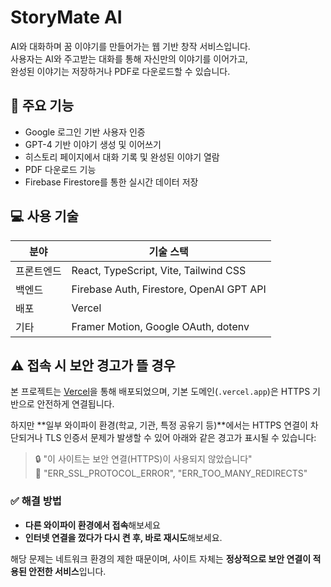 # StoryMate AI

AI와 대화하며 꿈 이야기를 만들어가는 웹 기반 창작 서비스입니다.  
사용자는 AI와 주고받는 대화를 통해 자신만의 이야기를 이어가고,  
완성된 이야기는 저장하거나 PDF로 다운로드할 수 있습니다.

## 🚀 주요 기능

- Google 로그인 기반 사용자 인증  
- GPT-4 기반 이야기 생성 및 이어쓰기  
- 히스토리 페이지에서 대화 기록 및 완성된 이야기 열람  
- PDF 다운로드 기능  
- Firebase Firestore를 통한 실시간 데이터 저장

## 💻 사용 기술

| 분야         | 기술 스택                        |
|--------------|---------------------------------|
| 프론트엔드   | React, TypeScript, Vite, Tailwind CSS |
| 백엔드       | Firebase Auth, Firestore, OpenAI GPT API |
| 배포         | Vercel                          |
| 기타         | Framer Motion, Google OAuth, dotenv |

## ⚠️ 접속 시 보안 경고가 뜰 경우

본 프로젝트는 [Vercel](https://vercel.com)을 통해 배포되었으며, 기본 도메인(`.vercel.app`)은 HTTPS 기반으로 안전하게 연결됩니다.

하지만 **일부 와이파이 환경(학교, 기관, 특정 공유기 등)**에서는 HTTPS 연결이 차단되거나 TLS 인증서 문제가 발생할 수 있어 아래와 같은 경고가 표시될 수 있습니다:

> 🔒 "이 사이트는 보안 연결(HTTPS)이 사용되지 않았습니다"  
> 🚫 "ERR_SSL_PROTOCOL_ERROR", "ERR_TOO_MANY_REDIRECTS"

### ✅ 해결 방법

- **다른 와이파이 환경에서 접속**해보세요
- **인터넷 연결을 껐다가 다시 켠 후, 바로 재시도**해보세요.

해당 문제는 네트워크 환경의 제한 때문이며, 사이트 자체는 **정상적으로 보안 연결이 적용된 안전한 서비스**입니다.
